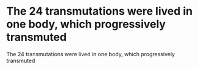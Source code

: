 # The 24 transmutations were lived in one body, which progressively transmuted

The 24 transmutations were lived in one body, which progressively transmuted